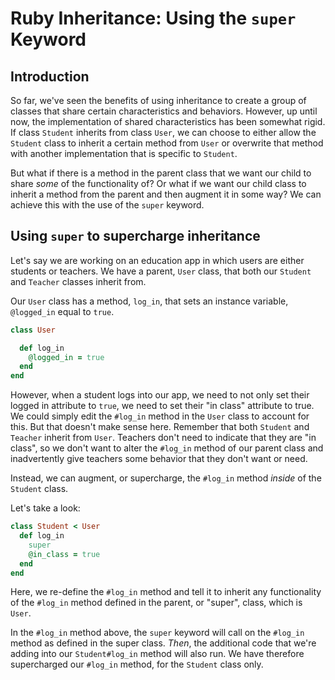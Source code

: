 # Ruby Inheritance: Using the `super` Keyword

## Introduction

So far, we've seen the benefits of using inheritance to create a group of
classes that share certain characteristics and behaviors. However, up until now,
the implementation of shared characteristics has been somewhat rigid. If class
`Student` inherits from class `User`, we can choose to either allow the
`Student` class to inherit a certain method from `User` or overwrite that method
with another implementation that is specific to `Student`. 

But what if there is a method in the parent class that we want our child to
share *some* of the functionality of? Or what if we want our child class to
inherit a method from the parent and then augment it in some way? We can achieve
this with the use of the `super` keyword. 

## Using `super` to supercharge inheritance

Let's say we are working on an education app in which users are either students
or teachers. We have a parent, `User` class, that both our `Student` and
`Teacher` classes inherit from. 

Our `User` class has a method, `log_in`, that sets an instance variable,
`@logged_in` equal to `true`. 

```ruby
class User

  def log_in
    @logged_in = true
  end
end
```

However, when a student logs into our app, we need to not only set their logged
in attribute to `true`, we need to set their "in class" attribute to true. We
could simply edit the `#log_in` method in the `User` class to account for this.
But that doesn't make sense here. Remember that both `Student` and `Teacher`
inherit from `User`. Teachers don't need to indicate that they are "in class",
so we don't want to alter the `#log_in` method of our parent class and
inadvertently give teachers some behavior that they don't want or need. 

Instead, we can augment, or supercharge, the `#log_in` method *inside* of the
`Student` class. 

Let's take a look:

```ruby
class Student < User
  def log_in
    super
    @in_class = true
  end
end
``` 

Here, we re-define the `#log_in` method and tell it to inherit any functionality
of the `#log_in` method defined in the parent, or "super", class, which is
`User`. 

In the `#log_in` method above, the `super` keyword will call on the `#log_in`
method as defined in the super class. *Then*, the additional code that we're
adding into our `Student#log_in` method will also run. We have therefore
supercharged our `#log_in` method, for the `Student` class only. 
